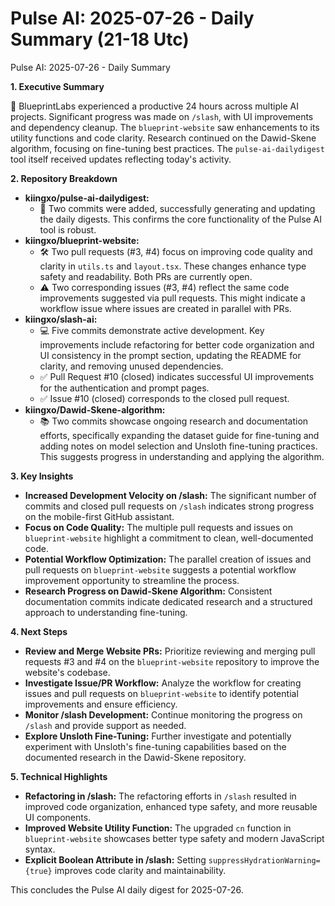 # Pulse AI: 2025-07-26 - Daily Summary (21-18 Utc)

Pulse AI: 2025-07-26 - Daily Summary

**1. Executive Summary** 

🚀 BlueprintLabs experienced a productive 24 hours across multiple AI projects.  Significant progress was made on `/slash`, with UI improvements and dependency cleanup. The `blueprint-website` saw enhancements to its utility functions and code clarity.  Research continued on the Dawid-Skene algorithm, focusing on fine-tuning best practices.  The `pulse-ai-dailydigest` tool itself received updates reflecting today's activity.

**2. Repository Breakdown**

* **kiingxo/pulse-ai-dailydigest:** 
    * 🔄 Two commits were added, successfully generating and updating the daily digests. This confirms the core functionality of the Pulse AI tool is robust.
* **kiingxo/blueprint-website:**
    * 🛠️ Two pull requests (#3, #4) focus on improving code quality and clarity in `utils.ts` and `layout.tsx`.  These changes enhance type safety and readability.  Both PRs are currently open.  
    * ⚠️ Two corresponding issues (#3, #4) reflect the same code improvements suggested via pull requests.  This might indicate a workflow issue where issues are created in parallel with PRs.
* **kiingxo/slash-ai:**
    * 💻 Five commits demonstrate active development. Key improvements include refactoring for better code organization and UI consistency in the prompt section, updating the README for clarity, and removing unused dependencies.
    * ✅ Pull Request #10 (closed) indicates successful UI improvements for the authentication and prompt pages.
    * ✅ Issue #10 (closed) corresponds to the closed pull request.
* **kiingxo/Dawid-Skene-algorithm:**
    * 📚 Two commits showcase ongoing research and documentation efforts, specifically expanding the dataset guide for fine-tuning and adding notes on model selection and Unsloth fine-tuning practices. This suggests progress in understanding and applying the algorithm.


**3. Key Insights**

* **Increased Development Velocity on /slash:**  The significant number of commits and closed pull requests on `/slash` indicates strong progress on the mobile-first GitHub assistant.
* **Focus on Code Quality:**  The multiple pull requests and issues on `blueprint-website` highlight a commitment to clean, well-documented code.
* **Potential Workflow Optimization:** The parallel creation of issues and pull requests on `blueprint-website` suggests a potential workflow improvement opportunity to streamline the process.
* **Research Progress on Dawid-Skene Algorithm:**  Consistent documentation commits indicate dedicated research and a structured approach to understanding fine-tuning.

**4. Next Steps**

* **Review and Merge Website PRs:** Prioritize reviewing and merging pull requests #3 and #4 on the `blueprint-website` repository to improve the website's codebase.
* **Investigate Issue/PR Workflow:**  Analyze the workflow for creating issues and pull requests on `blueprint-website` to identify potential improvements and ensure efficiency.
* **Monitor /slash Development:** Continue monitoring the progress on `/slash` and provide support as needed.
* **Explore Unsloth Fine-Tuning:**  Further investigate and potentially experiment with Unsloth's fine-tuning capabilities based on the documented research in the Dawid-Skene repository.


**5. Technical Highlights**

* **Refactoring in /slash:**  The refactoring efforts in `/slash` resulted in improved code organization, enhanced type safety, and more reusable UI components.
* **Improved Website Utility Function:** The upgraded `cn` function in `blueprint-website` showcases better type safety and modern JavaScript syntax.
* **Explicit Boolean Attribute in /slash:** Setting `suppressHydrationWarning={true}` improves code clarity and maintainability.


This concludes the Pulse AI daily digest for 2025-07-26.
